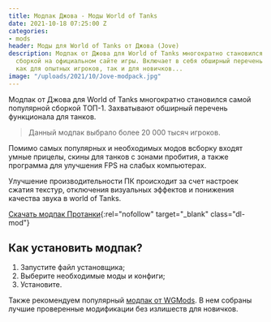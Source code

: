 ```yaml
---
title: Модпак Джова - Моды World of Tanks
date: 2021-10-18 07:25:00 Z
categories:
- mods
header: Моды для World of Tanks от Джова (Jove)
description: Модпак от Джова для World of Tanks многократно становился самой популярной
  сборкой на официальном сайте игры. Включает в себя обширный перечень функционала
  как для опытных игроков, так и для новичков...
image: "/uploads/2021/10/Jove-modpack.jpg"
---
```


Модпак от Джова для World of Tanks многократно становился самой популярной сборкой ТОП-1. Захватывают обширный перечень функционала для танков.

> Данный модпак выбрало более 20 000 тысяч игроков.

Помимо самых популярных и необходимых модов всборку входят умные прицелы, скины для танков с зонами пробития, а также программа для улучшения FPS на слабых компьютерах. 

Улучшение производительности ПК происходит за счет настроек сжатия текстур, отключения визуальных эффектов и понижения качества звука в world of Tanks.

[Скачать модпак Протанки](https://wgmods.net/20/){:rel="nofollow" target="_blank" class="dl-mod"}

## Как установить модпак?

1. Запустите файл установщика;
2. Выберите необходимые моды и конфиги;
3. Установите.

Также рекомендуем популярный [модпак от WGMods](https://worldoftanks.tk/modpak-ot-wgmods-mody-world-of-tanks). В нем собраны лучшие проверенные модификации без излишеств для новичков.